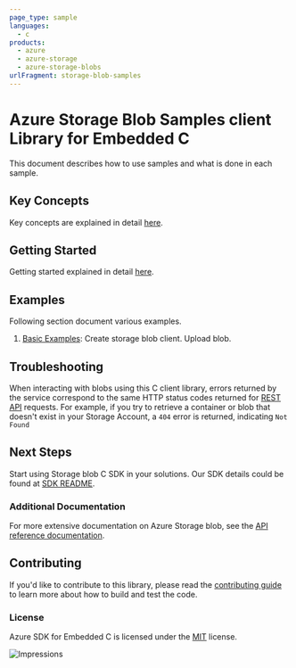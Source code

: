 ```yaml
---
page_type: sample
languages:
  - c
products:
  - azure
  - azure-storage
  - azure-storage-blobs
urlFragment: storage-blob-samples
---
```


# Azure Storage Blob Samples client Library for Embedded C

This document describes how to use samples and what is done in each sample.

## Key Concepts

Key concepts are explained in detail [here][SDK_README_KEY_CONCEPTS].

## Getting Started

Getting started explained in detail [here][SDK_README_GETTING_STARTED].

## Examples

   Following section document various examples.

1. [Basic Examples][samples_basic]: Create storage blob client. Upload blob.

## Troubleshooting

When interacting with blobs using this C client library, errors returned by the service correspond to the same HTTP
status codes returned for [REST API][error_codes] requests. For example, if you try to retrieve a container or blob that
doesn't exist in your Storage Account, a `404` error is returned, indicating `Not Found`

## Next Steps

Start using Storage blob C SDK in your solutions. Our SDK details could be found at [SDK README][BLOB_SDK_README].

### Additional Documentation

For more extensive documentation on Azure Storage blob, see the [API reference documentation][storageblob_rest].

## Contributing

If you'd like to contribute to this library, please read the [contributing guide][azure_sdk_for_c_contributing] to learn more about how to build and test the code.

### License

Azure SDK for Embedded C is licensed under the [MIT][azure_sdk_for_c_license] license.

<!-- LINKS -->
[azure_sdk_for_c_contributing]: https://github.com/Azure/azure-sdk-for-c/blob/main/CONTRIBUTING.md
[azure_sdk_for_c_license]: https://github.com/Azure/azure-sdk-for-c/blob/main/LICENSE
[BLOB_SDK_README]: https://github.com/Azure/azure-sdk-for-c/tree/feature/storage-blobs/sdk/docs/storage
[SDK_README_CONTRIBUTING]: https://github.com/Azure/azure-sdk-for-c/tree/feature/storage-blobs/sdk/docs/storage#contributing
[SDK_README_GETTING_STARTED]: https://github.com/Azure/azure-sdk-for-c/tree/feature/storage-blobs/sdk/docs/storage#getting-started
[SDK_README_KEY_CONCEPTS]: https://github.com/Azure/azure-sdk-for-c/tree/feature/storage-blobs/sdk/docs/storage#key-concepts
[samples_basic]: https://github.com/Azure/azure-sdk-for-c/blob/feature/storage-blobs/sdk/samples/storage/blobs/src/blobs_client_sample.c
[storageblob_rest]: https://docs.microsoft.com/rest/api/storageservices/blob-service-rest-api
[error_codes]: https://docs.microsoft.com/rest/api/storageservices/blob-service-error-codes

![Impressions](https://azure-sdk-impressions.azurewebsites.net/api/impressions/azure-sdk-for-c%2Fsdk%2Fstorage%2Fblobs%2Fsrc%2Fsamples%2FREADME.png)
